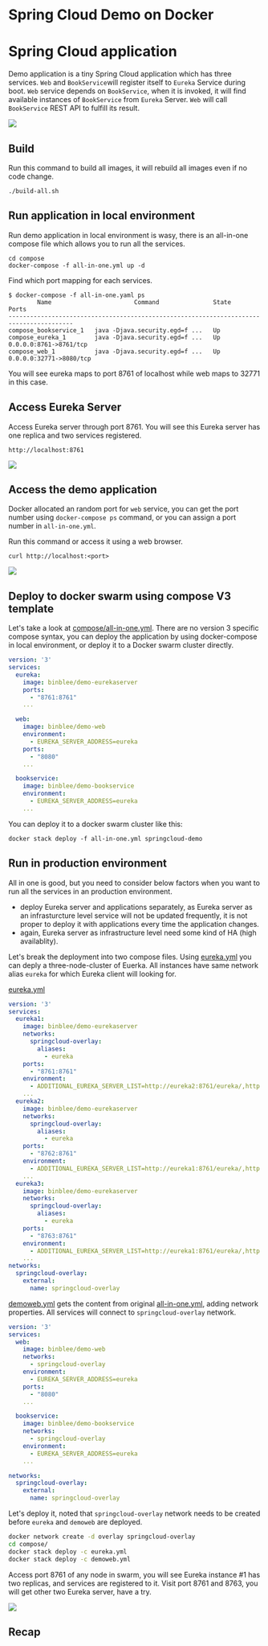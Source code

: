 # Spring Cloud Demo on Docker



# Spring Cloud application

Demo application is a tiny Spring Cloud application which has three services. ```Web``` and ```BookService```will register itself to ```Eureka``` Service during boot. ```Web``` service depends on ```BookService```, when it is invoked, it will find available instances of ```BookService``` from ```Eureka``` Server. ```Web``` will call ```BookService``` REST API to fulfill its result. 



![](images/springcloud-tiny.png)



## Build



Run this command to build all images, it will rebuild all images even if no code change.

```
./build-all.sh
```



## Run application in local environment



Run demo application in local environment is wasy, there is an all-in-one compose file which allows you to run all the services. 

```
cd compose
docker-compose -f all-in-one.yml up -d
```



Find which port mapping for each services.

```
$ docker-compose -f all-in-one.yaml ps
        Name                       Command               State            Ports
----------------------------------------------------------------------------------------
compose_bookservice_1   java -Djava.security.egd=f ...   Up
compose_eureka_1        java -Djava.security.egd=f ...   Up      0.0.0.0:8761->8761/tcp
compose_web_1           java -Djava.security.egd=f ...   Up      0.0.0.0:32771->8080/tcp
```



You will see eureka maps to port 8761 of localhost while web maps to 32771 in this case.



## Access Eureka Server



Access Eureka server through port 8761. You will see this Eureka server has one replica and two services registered. 

```
http://localhost:8761
```

![](images/eureka-screenshot.png)

## Access the demo application

Docker allocated an random port for ```web``` service, you can get the port number using ```docker-compose ps``` command, or you can assign a port number in ```all-in-one.yml```.

Run this command or access it using a web browser.

```
curl http://localhost:<port>
```

![](images/web-screenshot.png)

## Deploy to docker swarm using compose V3 template

Let's take a look at [compose/all-in-one.yml](compose/all-in-one.yml). There are no version 3 specific compose syntax, you can deploy the application by using docker-compose in local environment, or deploy it to a Docker swarm cluster directly. 

```yaml
version: '3'
services:
  eureka:
    image: binblee/demo-eurekaserver
    ports:
      - "8761:8761"
    ...

  web:
    image: binblee/demo-web
    environment:
      - EUREKA_SERVER_ADDRESS=eureka
    ports:
      - "8080"
    ...

  bookservice:
    image: binblee/demo-bookservice
    environment:
      - EUREKA_SERVER_ADDRESS=eureka
    ...
```



You can deploy it to a docker swarm cluster like this:

```
docker stack deploy -f all-in-one.yml springcloud-demo
```



## Run in production environment

All in one is good, but you need to consider below factors when you want to run all the services in an production environment.

- deploy Eureka server and applications separately, as Eureka server as an infrasturcture level service will not be updated frequently, it is not proper to deploy it with applications every time the application changes.
- again, Eureka server as infrastructure level need some kind of HA (high availablity).



Let's break the deployment into two compose files. Using [eureka.yml](compose/eureka.yml) you can deply a three-node-cluster of Euerka. All instances have same network alias ```eureka``` for which Eureka client will looking for.  

[eureka.yml](compose/eureka.yml)

```yaml
version: '3'
services:
  eureka1:
    image: binblee/demo-eurekaserver
    networks:
      springcloud-overlay:
        aliases:
          - eureka
    ports:
      - "8761:8761"
    environment:
      - ADDITIONAL_EUREKA_SERVER_LIST=http://eureka2:8761/eureka/,http://eureka3:8761/eureka/
    ...
  eureka2:
    image: binblee/demo-eurekaserver
    networks:
      springcloud-overlay:
        aliases:
          - eureka
    ports:
      - "8762:8761"
    environment:
      - ADDITIONAL_EUREKA_SERVER_LIST=http://eureka1:8761/eureka/,http://eureka3:8761/eureka/
    ...
  eureka3:
    image: binblee/demo-eurekaserver
    networks:
      springcloud-overlay:
        aliases:
          - eureka
    ports:
      - "8763:8761"
    environment:
      - ADDITIONAL_EUREKA_SERVER_LIST=http://eureka1:8761/eureka/,http://eureka3:8761/eureka/
    ...
networks:
  springcloud-overlay:
    external:
      name: springcloud-overlay
```



[demoweb.yml](compose/demoweb.yml) gets the content from original [all-in-one.yml](compose/all-in-one.yml), adding network properties. All services will connect to ```springcloud-overlay``` network.

```yaml
version: '3'
services:
  web:
    image: binblee/demo-web
    networks:
      - springcloud-overlay
    environment:
      - EUREKA_SERVER_ADDRESS=eureka
    ports:
      - "8080"
    ...

  bookservice:
    image: binblee/demo-bookservice
    networks:
      - springcloud-overlay
    environment:
      - EUREKA_SERVER_ADDRESS=eureka
    ...

networks:
  springcloud-overlay:
    external:
      name: springcloud-overlay
```



Let's deploy it, noted that ```springcloud-overlay``` network needs to be created before ```eureka``` and ```demoweb``` are deployed.

```bash
docker network create -d overlay springcloud-overlay
cd compose/
docker stack deploy -c eureka.yml
docker stack deploy -c demoweb.yml
```



Access port 8761 of any node in swarm, you will see Eureka instance #1 has two replicas, and services are registered to it. Visit port 8761 and 8763, you will get other two Eureka server, have a try.

![](images/eureka-cluster.png)

## Recap


